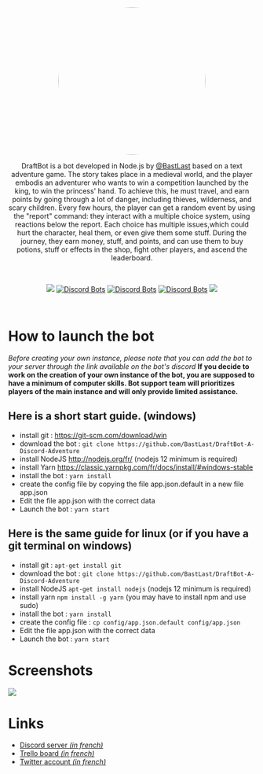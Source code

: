 <center>
<img src="https://cdn.discordapp.com/attachments/456120666874183680/575235193384861716/couronne.png" style="border-radius: 50%; width: 300px">

DraftBot is a bot developed in Node.js by [@BastLast](https://github.com/BastLast) based on a text adventure game.
The story takes place in a medieval world, and the player embodis an adventurer who wants to win a competition launched by the king, to win the princess' hand. To achieve this, he must travel, and earn points by going through a lot of danger, including thieves, wilderness, and scary children. Every few hours, the player can get a random event by using the "report" command: they interact with a multiple choice system, using reactions below the report. Each choice has multiple issues,which could hurt the character, heal them, or even give them some stuff. During the journey, they earn money, stuff, and points, and can use them to buy potions, stuff or effects in the shop, fight other players, and ascend the leaderboard.

<br>

[![](https://img.shields.io/discord/429765017332613120.svg)](https://discord.gg/5JqrMtZ)
[![Discord Bots](https://top.gg/api/widget/status/448110812801007618.svg)](https://top.gg/bot/448110812801007618)
[![Discord Bots](https://top.gg/api/widget/upvotes/448110812801007618.svg)](https://top.gg/bot/448110812801007618)
[![Discord Bots](https://top.gg/api/widget/owner/448110812801007618.svg)](https://top.gg/bot/448110812801007618)
[![](https://img.shields.io/github/stars/BastLast/DraftBot-A-Discord-Adventure.svg?label=Stars&style=social)](https://github.com/BastLast/DraftBot-A-Discord-Adventure)

</center>

<br>

# How to launch the bot

_Before creating your own instance, please note that you can add the bot to your server through the link available on the bot's discord_
**If you decide to work on the creation of your own instance of the bot, you are supposed to have a minimum of computer skills. Bot support team will prioritizes players of the main instance and will only provide limited assistance.**

## Here is a short start guide. (windows)

-   install git : https://git-scm.com/download/win
-   download the bot : `git clone https://github.com/BastLast/DraftBot-A-Discord-Adventure`
-   install NodeJS http://nodejs.org/fr/ (nodejs 12 minimum is required)
-   install Yarn https://classic.yarnpkg.com/fr/docs/install/#windows-stable
-   install the bot : `yarn install`
-   create the config file by copying the file app.json.default in a new file app.json
-   Edit the file app.json with the correct data
-   Launch the bot : `yarn start`

## Here is the same guide for linux (or if you have a git terminal on windows)

-   install git : `apt-get install git`
-   download the bot : `git clone https://github.com/BastLast/DraftBot-A-Discord-Adventure`
-   install NodeJS `apt-get install nodejs` (nodejs 12 minimum is required)
-   install yarn `npm install -g yarn` (you may have to install npm and use sudo)
-   install the bot : `yarn install`
-   create the config file : `cp config/app.json.default config/app.json`
-   Edit the file app.json with the correct data
-   Launch the bot : `yarn start`

# Screenshots

![](https://cdn.discordapp.com/attachments/456120666874183680/575235223776788480/tuto.PNG)

# Links

-   [Discord server _(in french)_](https://discord.gg/5JqrMtZ)
-   [Trello board _(in french)_](https://trello.com/b/ybaKdWsr/suggestions)
-   [Twitter account _(in french)_](https://twitter.com/DraftBot_?s=09)
